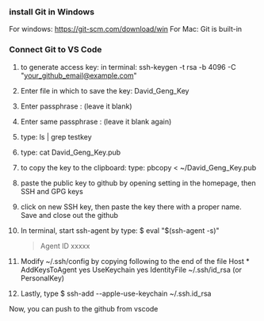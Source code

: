 ### install Git in Windows
For windows: https://git-scm.com/download/win
For Mac: Git is built-in

### Connect Git to VS Code
1) to generate access key:
    in terminal: ssh-keygen -t rsa -b 4096 -C "your_github_email@example.com"
2) Enter file in which to save the key: David_Geng_Key
3) Enter passphrase : (leave it blank)
4) Enter same passphrase : (leave it blank again)
5) type: ls | grep testkey
6) type: cat David_Geng_Key.pub
7) to copy the key to the clipboard: type: pbcopy < ~/David_Geng_Key.pub
8) paste the public key to github by opening setting in the homepage, then SSH and GPG keys
9) click on new SSH key, then paste the key there with a proper name. Save and close out the github
10) In terminal, start ssh-agent by type:
    $ eval "$(ssh-agent -s)"
    > Agent ID xxxxx

11) Modify ~/.ssh/config by copying following to the end of the file
    Host *
        AddKeysToAgent yes
        UseKeychain yes
        IdentityFile ~/.ssh/id_rsa (or PersonalKey)

12) Lastly, type
    $ ssh-add --apple-use-keychain ~/.ssh.id_rsa

Now, you can push to the github from vscode

